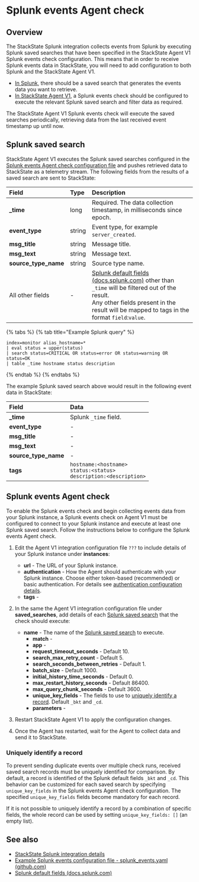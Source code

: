 # Splunk events Agent check

## Overview

The StackState Splunk integration collects events from Splunk by executing Splunk saved searches that have been specified in the StackState Agent V1 Splunk events check configuration. This means that in order to receive Splunk events data in StackState, you will need to add configuration to both Splunk and the StackState Agent V1.

* [In Splunk](#splunk-saved-search), there should be a saved search that generates the events data you want to retrieve.
* [In StackState Agent V1](#splunk-events-agent-check), a Splunk events check should be configured to execute the relevant Splunk saved search and filter data as required.

The StackState Agent V1 Splunk events check will execute the saved searches periodically, retrieving data from the last received event timestamp up until now. 

## Splunk saved search

StackState Agent V1 executes the Splunk saved searches configured in the [Splunk events Agent check configuration file](#splunk-events-agent-check) and pushes retrieved data to StackState as a telemetry stream. The following fields from the results of a saved search are sent to StackState:

| Field | Type | Description |
| :--- | :--- | :--- |
| **\_time** | long | Required. The data collection timestamp, in milliseconds since epoch. |
| **event\_type** | string | Event type, for example `server_created`. |
| **msg\_title** | string | Message title. |
| **msg\_text** | string | Message text. |
| **source\_type\_name** | string | Source type name. |
| All other fields | - | [Splunk default fields \(docs.splunk.com\)](https://docs.splunk.com/Documentation/Splunk/6.5.2/Data/Aboutdefaultfields) other than `_time` will be filtered out of the result.<br />Any other fields present in the result will be mapped to tags in the format `field`:`value`. |


{% tabs %}
{% tab title="Example Splunk query" %}
```text
index=monitor alias_hostname=*
| eval status = upper(status)
| search status=CRITICAL OR status=error OR status=warning OR status=OK
| table _time hostname status description
```
{% endtab %}
{% endtabs %}

The example Splunk saved search above would result in the following event data in StackState:

| Field | Data |
| :--- | :--- |
| **\_time** | Splunk `_time` field. |
| **event\_type** | - |
| **msg\_title** | - |
| **msg\_text** | - |
| **source\_type\_name** | - |
| **tags** | `hostname:<hostname>`<br />`status:<status>`<br />`description:<description>` |

## Splunk events Agent check

To enable the Splunk events check and begin collecting events data from your Splunk instance, a Splunk events check on Agent V1 must be configured to connect to your Splunk instance and execute at least one Splunk saved search. Follow the instructions below to configure the Splunk events Agent check.

1. Edit the Agent V1 integration configuration file `???` to include details of your Splunk instance under **instances**:
   * **url** - The URL of your Splunk instance.
   * **authentication** - How the Agent should authenticate with your Splunk instance. Choose either token-based (recommended) or basic authentication. For details see [authentication configuration details](/stackpacks/integrations/new_splunk/splunk.md#authentication).
   * **tags** - 
2. In the same the Agent V1 integration configuration file under **saved_searches**, add details of each [Splunk saved search](#splunk-saved-search) that the check should execute: 
     * **name** - The name of the [Splunk saved search](#splunk-saved-search) to execute.
       * **match** - 
       * **app** -
       * **request_timeout_seconds** - Default 10.
       * **search_max_retry_count** - Default 5.
       * **search_seconds_between_retries** - Default 1.
       * **batch_size** - Default 1000.
       * **initial_history_time_seconds** - Default 0.
       * **max_restart_history_seconds** - Default 86400.
       * **max_query_chunk_seconds** - Default 3600.
       * **unique_key_fields** - The fields to use to [uniquely identify a record](#uniquely-identify-a-record). Default `_bkt` and `_cd`.
       * **parameters** - 

3. Restart StackState Agent V1 to apply the configuration changes.
4. Once the Agent has restarted, wait for the Agent to collect data and send it to StackState.

### Uniquely identify a record

To prevent sending duplicate events over multiple check runs, received saved search records must be uniquely identified for comparison. By default, a record is identified of the Splunk default fields `_bkt` and `_cd`. This behavior can be customized for each saved search by specifying `unique_key_fields` in the Splunk events Agent check configuration. The specified `unique_key_fields` fields become mandatory for each record. 

If it is not possible to uniquely identify a record by a combination of specific fields, the whole record can be used by setting `unique_key_fields: []` (an empty list).

## See also

* [StackState Splunk integration details](/stackpacks/integrations/new_splunk/splunk.md)
* [Example Splunk events configuration file - splunk\_events.yaml \(github.com\)](https://github.com/StackVista/sts-agent-integrations-core/blob/master/splunk_event/conf.yaml.example)
* [Splunk default fields \(docs.splunk.com\)](https://docs.splunk.com/Documentation/Splunk/6.5.2/Data/Aboutdefaultfields) 